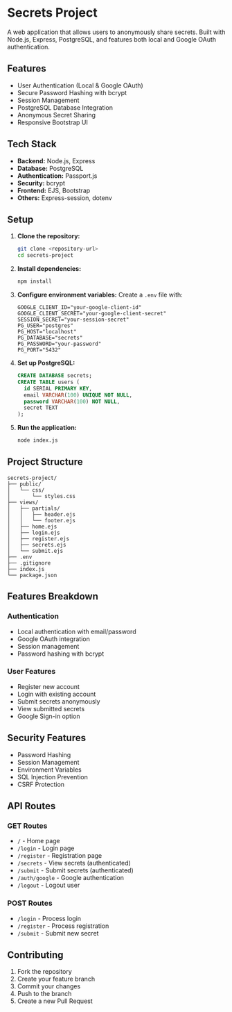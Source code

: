 # Secrets Project

A web application that allows users to anonymously share secrets. Built with Node.js, Express, PostgreSQL, and features both local and Google OAuth authentication.

## Features

- User Authentication (Local & Google OAuth)
- Secure Password Hashing with bcrypt
- Session Management
- PostgreSQL Database Integration
- Anonymous Secret Sharing
- Responsive Bootstrap UI

## Tech Stack

- **Backend:** Node.js, Express
- **Database:** PostgreSQL
- **Authentication:** Passport.js
- **Security:** bcrypt
- **Frontend:** EJS, Bootstrap
- **Others:** Express-session, dotenv

## Setup

1. **Clone the repository:**
   ```bash
   git clone <repository-url>
   cd secrets-project
   ```

2. **Install dependencies:**
   ```bash
   npm install
   ```

3. **Configure environment variables:**
   Create a `.env` file with:
   ```env
   GOOGLE_CLIENT_ID="your-google-client-id"
   GOOGLE_CLIENT_SECRET="your-google-client-secret"
   SESSION_SECRET="your-session-secret"
   PG_USER="postgres"
   PG_HOST="localhost"
   PG_DATABASE="secrets"
   PG_PASSWORD="your-password"
   PG_PORT="5432"
   ```

4. **Set up PostgreSQL:**
   ```sql
   CREATE DATABASE secrets;
   CREATE TABLE users (
     id SERIAL PRIMARY KEY,
     email VARCHAR(100) UNIQUE NOT NULL,
     password VARCHAR(100) NOT NULL,
     secret TEXT
   );
   ```

5. **Run the application:**
   ```bash
   node index.js
   ```

## Project Structure

```
secrets-project/
├── public/
│   └── css/
│       └── styles.css
├── views/
│   ├── partials/
│   │   ├── header.ejs
│   │   └── footer.ejs
│   ├── home.ejs
│   ├── login.ejs
│   ├── register.ejs
│   ├── secrets.ejs
│   └── submit.ejs
├── .env
├── .gitignore
├── index.js
└── package.json
```

## Features Breakdown

### Authentication
- Local authentication with email/password
- Google OAuth integration
- Session management
- Password hashing with bcrypt

### User Features
- Register new account
- Login with existing account
- Submit secrets anonymously
- View submitted secrets
- Google Sign-in option

## Security Features

- Password Hashing
- Session Management
- Environment Variables
- SQL Injection Prevention
- CSRF Protection

## API Routes

### GET Routes
- `/` - Home page
- `/login` - Login page
- `/register` - Registration page
- `/secrets` - View secrets (authenticated)
- `/submit` - Submit secrets (authenticated)
- `/auth/google` - Google authentication
- `/logout` - Logout user

### POST Routes
- `/login` - Process login
- `/register` - Process registration
- `/submit` - Submit new secret

## Contributing

1. Fork the repository
2. Create your feature branch
3. Commit your changes
4. Push to the branch
5. Create a new Pull Request

